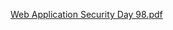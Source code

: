 [Web Application Security Day 98.pdf](https://github.com/fengsujie/Web-Application-Security-Day-98/files/10151861/Web.Application.Security.Day.98.pdf)



